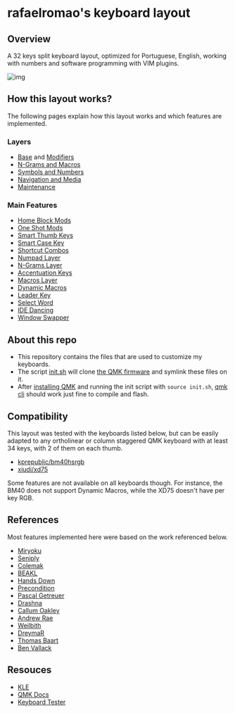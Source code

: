 # rafaelromao's keyboard layout
 
## Overview

A 32 keys split keyboard layout, optimized for Portuguese, English, working with numbers and software programming with VIM plugins.

![img](https://i.imgur.com/hlWlrxL.png)

## How this layout works?

The following pages explain how this layout works and which features are implemented.

### Layers

- [Base](docs/base.md) and [Modifiers](docs/modifiers.md)
- [N-Grams and Macros](docs/macros.md)
- [Symbols and Numbers](docs/symbols.md)
- [Navigation and Media](docs/navigation.md)
- [Maintenance](docs/maintenance.md)

### Main Features

- [Home Block Mods](docs/modifiers.md#home-block-modifiers)
- [One Shot Mods](docs/modifiers.md#one-shot-modifiers)
- [Smart Thumb Keys](docs/base.md#smart-thumb-keys)
- [Smart Case Key](docs/modifiers.md#smart-case-key)
- [Shortcut Combos](docs/base.md#base-layer-combos)
- [Numpad Layer](docs/symbols.md#numpad)
- [N-Grams Layer](docs/macros.md)
- [Accentuation Keys](docs/macros.md#n-grams-and-accents)
- [Macros Layer](docs/macros.md)
- [Dynamic Macros](docs/macros.md#dynamic-macros)
- [Leader Key](docs/macros.md#leader-key)
- [Select Word](docs/macros.md#select-word)
- [IDE Dancing](docs/macros.md#ide-dancing)
- [Window Swapper](docs/navigation.md#window-swapper)

## About this repo

- This repository contains the files that are used to customize my keyboards.
- The script [init.sh](init.sh) will clone [the QMK firmware](https://github.com/qmk/qmk_firmware) and symlink these files on it.
- After [installing QMK](https://docs.qmk.fm/#/newbs_getting_started) and running the init script with `source init.sh`, [qmk cli](https://docs.qmk.fm/#/cli) should work just fine to compile and flash.

## Compatibility

This layout was tested with the keyboards listed below, but can be easily adapted to any ortholinear or column staggered QMK keyboard with at least 34 keys, with 2 of them on each thumb.

- [kprepublic/bm40hsrgb](src/qmk/keyboards/kprepublic/bm40hsrgb/keymaps/rafaelromao/readme.md)
- [xiudi/xd75](src/qmk/keyboards/xiudi/xd75/keymaps/rafaelromao/readme.md)

Some features are not available on all keyboards though. For instance, the BM40 does not support Dynamic Macros, while the XD75 doesn't have per key RGB.

## References

Most features implemented here were based on the work referenced below.

- [Miryoku](https://github.com/manna-harbour/miryoku)
- [Seniply](https://stevep99.github.io/seniply)
- [Colemak](https://colemak.org)
- [BEAKL](https://ieants.cc/beakl)
- [Hands Down](https://sites.google.com/alanreiser.com/handsdown/home)
- [Precondition](https://github.com/precondition/dactyl-manuform-keymap)
- [Pascal Getreuer](https://github.com/getreuer/qmk-keymap)
- [Drashna](https://github.com/qmk/qmk_firmware/tree/master/users/drashna)
- [Callum Oakley](https://github.com/callum-oakley/qmk_firmware/tree/master/users/callum)
- [Andrew Rae](https://github.com/andrewjrae/kyria-keymap)
- [Weilbith](https://github.com/weilbith/keyboard_firmware)
- [DreymaR](https://dreymar.colemak.org)
- [Thomas Baart](https://thomasbaart.nl/category/mechanical-keyboards/firmware/qmk)
- [Ben Vallack](https://youtube.com/c/BenVallack)

## Resouces

- [KLE](http://www.keyboard-layout-editor.com/#/gists/1a36101d96c804188d2d104ab5296739)
- [QMK Docs](https://docs.qmk.fm)
- [Keyboard Tester](https://config.qmk.fm/#/test)
